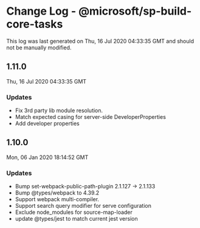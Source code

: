 # Change Log - @microsoft/sp-build-core-tasks

This log was last generated on Thu, 16 Jul 2020 04:33:35 GMT and should not be manually modified.

## 1.11.0
Thu, 16 Jul 2020 04:33:35 GMT

### Updates

- Fix 3rd party lib module resolution.
- Match expected casing for server-side DeveloperProperties
- Add developer properties

## 1.10.0
Mon, 06 Jan 2020 18:14:52 GMT

### Updates

- Bump set-webpack-public-path-plugin 2.1.127 -> 2.1.133
- Bump @types/webpack to 4.39.2
- Support webpack multi-compiler.
- Support search query modifier for serve configuration
- Exclude node_modules for source-map-loader
- update @types/jest to match current jest version

